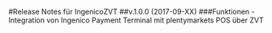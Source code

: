 #Release Notes für IngenicoZVT
##v.1.0.0 (2017-09-XX)
###Funktionen
-Integration von Ingenico Payment Terminal mit plentymarkets POS über ZVT
